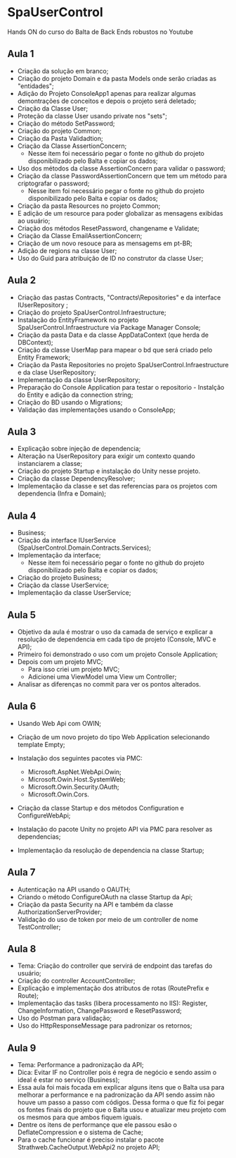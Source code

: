 # SpaUserControl
Hands ON do curso do Balta de Back Ends robustos no Youtube

## Aula 1
- Criação da solução em branco;
- Criação do projeto Domain e da pasta Models onde serão criadas as "entidades";
- Adição do Projeto ConsoleApp1 apenas para realizar algumas demontrações de conceitos e depois o projeto será deletado;
- Criação da Classe User;
- Proteção da classe User usando private nos "sets";
- Criação do método SetPassword;
- Criação do projeto Common;
- Criação da Pasta Validadtion;
- Criação da Classe AssertionConcern;
  - Nesse item foi necessário pegar o fonte no github do projeto disponibilizado pelo Balta e copiar os dados;
- Uso dos métodos da classe AssertionConcern para validar o password;
- Criação da classe PasswordAssertionConcern que tem um método para criptografar o password;
  - Nesse item foi necessário pegar o fonte no github do projeto disponibilizado pelo Balta e copiar os dados;
 - Criação da pasta Resources no projeto Common;
 - E adição de um resource para poder globalizar as mensagens exibidas ao usuário;
 - Criação dos métodos ResetPassword, changename e Validate;
 - Criação da Classe EmailAssertionConcern;
 - Criação de um novo resouce para as mensagems em pt-BR;
 - Adição de regions na classe User;
 - Uso do Guid para atribuição de ID no construtor da classe User;



## Aula 2

- Criação das pastas Contracts, "Contracts\Repositories" e da interface IUserRepository ;
- Criação do projeto SpaUserControl.Infraestructure;
- Instalação do EntityFramework no projeto SpaUserControl.Infraestructure via Package Manager Console;
- Criação da pasta Data e da classe AppDataContext (que herda de DBContext);
- Criação da classe UserMap para mapear o bd que será criado pelo Entity Framework;
- Criação da Pasta Repositories no projeto SpaUserControl.Infraestructure e da clase UserRepository;
- Implementação da classe UserRepository;
- Preparação do Console Application para testar o repositorio - Instalção do Entity e adição da connection string;
- Criação do BD usando o Migrations;
- Validação das implementações usando o ConsoleApp;



## Aula 3

- Explicação sobre injeção de dependencia;
- Alteração na UserRepository para exigir um contexto quando instanciarem a classe;
- Criação do projeto Startup e instalação do Unity nesse projeto.
- Criação da classe DependencyResolver;
- Implementação da classe e set das referencias para os projetos com dependencia (Infra e Domain);



## Aula 4

- Business;
- Criação da interface IUserService (SpaUserControl.Domain.Contracts.Services);
- Implementação da interface;
  - Nesse item foi necessário pegar o fonte no github do projeto disponibilizado pelo Balta e copiar os dados;
- Criação do projeto Business;
- Criação da classe UserService;
- Implementação da classe UserService;

## Aula 5

- Objetivo da aula é mostrar o uso da camada de serviço e explicar a resolução de dependencia em cada tipo de projeto (Console, MVC e API);
- Primeiro foi demonstrado o uso com um projeto Console Application;
- Depois com um projeto MVC;
  - Para isso criei um projeto MVC;
  - Adicionei uma ViewModel uma View um  Controller;
- Analisar as diferenças no commit para ver os pontos alterados.



## Aula 6

- Usando Web Api com OWIN;

- Criação de um novo projeto do tipo Web Application selecionando template Empty;

- Instalação dos seguintes pacotes via PMC: 

  - Microsoft.AspNet.WebApi.Owin;
  - Microsoft.Owin.Host.SystemWeb;
  - Microsoft.Owin.Security.OAuth;
  - Microsoft.Owin.Cors.

- Criação da classe Startup e dos métodos Configuration e ConfigureWebApi;

- Instalação do pacote Unity no projeto API via PMC para resolver as dependencias;

- Implementação da resolução de dependencia na classe Startup;

  

## Aula 7

- Autenticação na API usando o OAUTH;
- Criando o método ConfigureOAuth na classe Startup da Api;
- Criação da pasta Security na API e também da classe AuthorizationServerProvider;
- Validação do uso de token por meio de um controller de nome TestController;



## Aula 8

- Tema: Criação do controller que servirá de endpoint das tarefas do usuário;
- Criação do controller AccountController;
- Explicação e implementação dos atributos de rotas (RoutePrefix e Route);
- Implementação das tasks (libera processamento no IIS): Register, ChangeInformation, ChangePassword e ResetPassword;
- Uso do Postman para validação;
- Uso do HttpResponseMessage para padronizar os retornos;



## Aula 9

- Tema: Performance a padronização da API;
- Dica: Evitar IF no Controller pois é regra de negócio e sendo assim o ideal é estar no serviço (Business);
- Essa aula foi mais focada em explicar alguns itens que o Balta usa para melhorar a performance e na padronização da API sendo assim não houve um passo a passo com códigos. Dessa forma o que fiz foi pegar os fontes finais do projeto que o Balta usou e atualizar meu projeto com os mesmos para que ambos fiquem iguais.
- Dentre os itens de performançe que ele passou esão o DeflateCompression e o sistema de Cache;
- Para o cache funcionar é preciso instalar o pacote Strathweb.CacheOutput.WebApi2 no projeto API; 